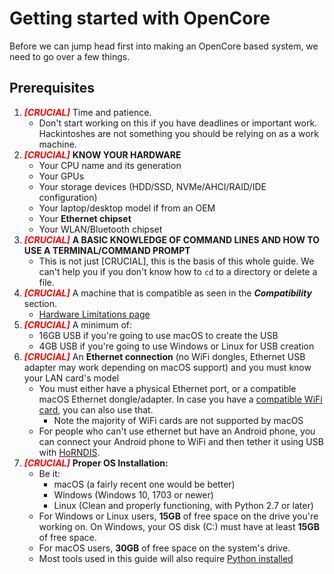 # Getting started with OpenCore

Before we can jump head first into making an OpenCore based system, we need to go over a few things.

## Prerequisites

1. <span style="color:red">_**[CRUCIAL]**_</span> Time and patience.
   * Don't start working on this if you have deadlines or important work. Hackintoshes are not something you should be relying on as a work machine.
2. <span style="color:red">_**[CRUCIAL]**_</span> **KNOW YOUR HARDWARE**
   * Your CPU name and its generation
   * Your GPUs
   * Your storage devices (HDD/SSD, NVMe/AHCI/RAID/IDE configuration)
   * Your laptop/desktop model if from an OEM
   * Your **Ethernet chipset**
   * Your WLAN/Bluetooth chipset
3. <span style="color:red">_**[CRUCIAL]**_</span> **A BASIC KNOWLEDGE OF COMMAND LINES AND HOW TO USE A TERMINAL/COMMAND PROMPT**
   * This is not just [CRUCIAL], this is the basis of this whole guide. We can't help you if you don't know how to `cd` to a directory or delete a file.
4. <span style="color:red">_**[CRUCIAL]**_</span> A machine that is compatible as seen in the _**Compatibility**_ section.
   * [Hardware Limitations page](macos-limits.md)
5. <span style="color:red">_**[CRUCIAL]**_</span> A minimum of:
   * 16GB USB if you're going to use macOS to create the USB
   * 4GB USB if you're going to use Windows or Linux for USB creation
6. <span style="color:red">_**[CRUCIAL]**_</span> An **Ethernet connection** (no WiFi dongles, Ethernet USB adapter may work depending on macOS support) and you must know your LAN card's model
   * You must either have a physical Ethernet port, or a compatible macOS Ethernet dongle/adapter. In case you have a [compatible WiFi card](https://viopencore.github.io/Wireless-Buyers-Guide/), you can also use that.
     * Note the majority of WiFi cards are not supported by macOS
   * For people who can't use ethernet but have an Android phone, you can connect your Android phone to WiFi and then tether it using USB with [HoRNDIS](https://joshuawise.com/horndis#available_versions).
7. <span style="color:red">_**[CRUCIAL]**_</span> **Proper OS Installation:**
   * Be it:
     * macOS (a fairly recent one would be better)
     * Windows (Windows 10, 1703 or newer)
     * Linux (Clean and properly functioning, with Python 2.7 or later)
   * For Windows or Linux users, **15GB** of free space on the drive you're working on. On Windows, your OS disk (C:) must have at least **15GB** of free space.
   * For macOS users, **30GB** of free space on the system's drive.
   * Most tools used in this guide will also require [Python installed](https://www.python.org/downloads/)
